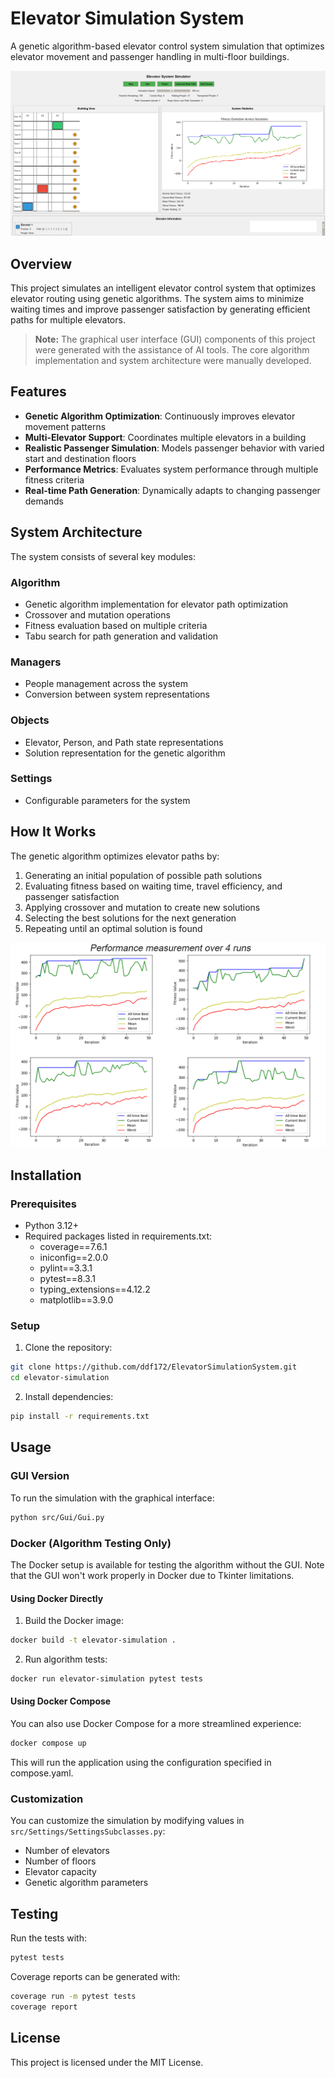 # Elevator Simulation System

A genetic algorithm-based elevator control system simulation that optimizes elevator movement and passenger handling in multi-floor buildings.

![Elevator System GUI](assets/images/gui_screenshot.png)

## Overview

This project simulates an intelligent elevator control system that optimizes elevator routing using genetic algorithms. The system aims to minimize waiting times and improve passenger satisfaction by generating efficient paths for multiple elevators.

> **Note:** The graphical user interface (GUI) components of this project were generated with the assistance of AI tools. The core algorithm implementation and system architecture were manually developed.

## Features

- **Genetic Algorithm Optimization**: Continuously improves elevator movement patterns
- **Multi-Elevator Support**: Coordinates multiple elevators in a building
- **Realistic Passenger Simulation**: Models passenger behavior with varied start and destination floors
- **Performance Metrics**: Evaluates system performance through multiple fitness criteria
- **Real-time Path Generation**: Dynamically adapts to changing passenger demands

## System Architecture

The system consists of several key modules:

### Algorithm
- Genetic algorithm implementation for elevator path optimization
- Crossover and mutation operations
- Fitness evaluation based on multiple criteria
- Tabu search for path generation and validation

### Managers
- People management across the system
- Conversion between system representations

### Objects
- Elevator, Person, and Path state representations
- Solution representation for the genetic algorithm

### Settings
- Configurable parameters for the system

## How It Works

The genetic algorithm optimizes elevator paths by:
1. Generating an initial population of possible path solutions
2. Evaluating fitness based on waiting time, travel efficiency, and passenger satisfaction
3. Applying crossover and mutation to create new solutions
4. Selecting the best solutions for the next generation
5. Repeating until an optimal solution is found

![Performance Metrics](assets/images/performance_graphs.png)

## Installation

### Prerequisites
- Python 3.12+
- Required packages listed in requirements.txt:
  - coverage==7.6.1
  - iniconfig==2.0.0
  - pylint==3.3.1
  - pytest==8.3.1
  - typing_extensions==4.12.2
  - matplotlib==3.9.0

### Setup

1. Clone the repository:
```bash
git clone https://github.com/ddf172/ElevatorSimulationSystem.git
cd elevator-simulation
```

2. Install dependencies:
```bash
pip install -r requirements.txt
```

## Usage

### GUI Version
To run the simulation with the graphical interface:

```bash
python src/Gui/Gui.py
```

### Docker (Algorithm Testing Only)
The Docker setup is available for testing the algorithm without the GUI. Note that the GUI won't work properly in Docker due to Tkinter limitations.

#### Using Docker Directly

1. Build the Docker image:
```bash
docker build -t elevator-simulation .
```

2. Run algorithm tests:
```bash
docker run elevator-simulation pytest tests
```

#### Using Docker Compose

You can also use Docker Compose for a more streamlined experience:

```bash
docker compose up
```

This will run the application using the configuration specified in compose.yaml.

### Customization

You can customize the simulation by modifying values in `src/Settings/SettingsSubclasses.py`:
- Number of elevators
- Number of floors
- Elevator capacity
- Genetic algorithm parameters

## Testing

Run the tests with:

```bash
pytest tests
```

Coverage reports can be generated with:

```bash
coverage run -m pytest tests
coverage report
```

## License

This project is licensed under the MIT License.
